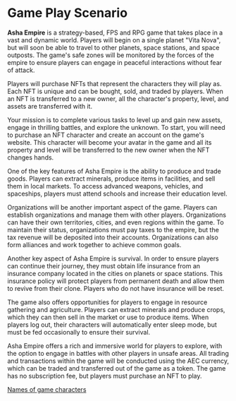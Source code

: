 # Game Play Scenario

**Asha Empire** is a strategy-based, FPS and RPG game that takes place in a vast and dynamic world. Players will begin on a single planet "Vita Nova", but will soon be able to travel to other planets, space stations, and space outposts. The game's safe zones will be monitored by the forces of the empire to ensure players can engage in peaceful interactions without fear of attack.

Players will purchase NFTs that represent the characters they will play as. Each NFT is unique and can be bought, sold, and traded by players. When an NFT is transferred to a new owner, all the character's property, level, and assets are transferred with it.

Your mission is to complete various tasks to level up and gain new assets, engage in thrilling battles, and explore the unknown. To start, you will need to purchase an NFT character and create an account on the game's website. This character will become your avatar in the game and all its property and level will be transferred to the new owner when the NFT changes hands.

One of the key features of Asha Empire is the ability to produce and trade goods. Players can extract minerals, produce items in facilities, and sell them in local markets. To access advanced weapons, vehicles, and spaceships, players must attend schools and increase their education level.

Organizations will be another important aspect of the game. Players can establish organizations and manage them with other players. Organizations can have their own territories, cities, and even regions within the game. To maintain their status, organizations must pay taxes to the empire, but the tax revenue will be deposited into their accounts. Organizations can also form alliances and work together to achieve common goals.

Another key aspect of Asha Empire is survival. In order to ensure players can continue their journey, they must obtain life insurance from an insurance company located in the cities on planets or space stations. This insurance policy will protect players from permanent death and allow them to revive from their clone. Players who do not have insurance will be reset.

The game also offers opportunities for players to engage in resource gathering and agriculture. Players can extract minerals and produce crops, which they can then sell in the market or use to produce items. When players log out, their characters will automatically enter sleep mode, but must be fed occasionally to ensure their survival.

Asha Empire offers a rich and immersive world for players to explore, with the option to engage in battles with other players in unsafe areas. All trading and transactions within the game will be conducted using the AEC currency, which can be traded and transferred out of the game as a token. The game has no subscription fee, but players must purchase an NFT to play.

[Names of game characters](nft.character.names.md)
